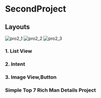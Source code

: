 # SecondProject

## Layouts

![pro2_1](https://user-images.githubusercontent.com/53407160/93500516-04111500-f936-11ea-8089-dd306278ed2b.PNG)
![pro2_2](https://user-images.githubusercontent.com/53407160/93500519-05424200-f936-11ea-9ea8-6bfad0853d4c.PNG)
![pro2_3](https://user-images.githubusercontent.com/53407160/93500525-05dad880-f936-11ea-8cf9-bc0ccb983a57.PNG)


### 1. List View
### 2. Intent
### 3. Image View,Button

### Simple Top 7 Rich Man Details Project




